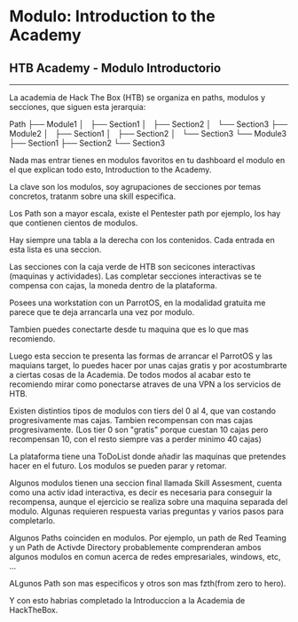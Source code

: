 # Modulo: Introduction to the Academy
## HTB Academy - Modulo Introductorio
---

La academia de Hack The Box (HTB) se organiza en paths, modulos y secciones, que siguen esta jerarquia:

Path
├── Module1
│   ├── Section1
│   ├── Section2
│   └── Section3
├── Module2
│   ├── Section1
│   ├── Section2
│   └── Section3
└── Module3
    ├── Section1
    ├── Section2
    └── Section3


Nada mas entrar tienes en modulos favoritos en tu dashboard el modulo en el que explican todo esto, Introduction to the Academy.


La clave son los modulos, soy agrupaciones de secciones por temas concretos, tratanm sobre una skill especifica.


Los Path son a mayor escala, existe el Pentester path por ejemplo, los hay que contienen cientos de modulos.


Hay siempre una tabla a la derecha con los contenidos. Cada entrada en esta lista es una seccion.

Las secciones con la caja verde de HTB son secicones interactivas (maquinas y actividades). Las completar secciones interactivas se te compensa con cajas, la moneda dentro de la plataforma.

Posees una workstation con un ParrotOS, en la modalidad gratuita me parece que te deja arrancarla una vez por modulo.

Tambien puedes conectarte desde tu maquina que es lo que mas recomiendo.

Luego esta seccion te presenta las formas de arrancar el ParrotOS y las maquians target, lo puedes hacer por unas cajas gratis y por acostumbrarte a ciertas cosas de la Academia. De todos modos al acabar esto te recomiendo mirar como ponectarse atraves de una VPN a los servicios de HTB.

Existen distintios tipos de modulos con tiers del 0 al 4, que van costando progresivamente mas cajas. Tambien recompensan con mas cajas progresivamente. (Los tier 0 son "gratis" porque cuestan 10 cajas pero recompensan 10, con el resto siempre vas a perder minimo 40 cajas)

La plataforma tiene una ToDoList donde añadir las maquinas que pretendes hacer en el futuro. Los modulos se pueden parar y retomar.

Algunos modulos tienen una seccion final llamada Skill Assesment, cuenta como una activ idad interactiva, es decir es necesaria para conseguir la recompensa, aunque el ejercicio se realiza sobre una maquina separada del modulo. Algunas requieren respuesta  varias preguntas y varios pasos para completarlo.

Algunos Paths coinciden en modulos. Por ejemplo, un path de Red Teaming y un Path de Activde Directory probablemente comprenderan ambos algunos modulos en comun acerca de redes empresariales, windows, etc, ...

ALgunos Path son mas especificos y otros son mas fzth(from zero to hero).


Y con esto habrias completado la Introduccion a la Academia de HackTheBox.
